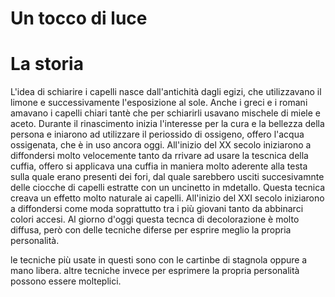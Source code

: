 # Un tocco di luce

# La storia

L'idea di schiarire i capelli nasce dall'antichità dagli egizi, che utilizzavano il limone e successivamente l'esposizione al sole. Anche i greci e i romani amavano i capelli chiari tantè che per schiarirli usavano mischele di miele e aceto. 
Durante il rinascimento inizia l'interesse per la cura e la bellezza della persona e iniarono ad utilizzare il periossido di ossigeno, offero l'acqua ossigenata, che è in uso ancora oggi.
All'inizio del XX secolo iniziarono a diffondersi molto velocemente tanto da rrivare ad usare la tescnica della cuffia, offero si applicava una cuffia in maniera molto aderente alla testa sulla quale erano presenti dei fori, dal quale sarebbero usciti succesivamnte delle ciocche di capelli estratte con un uncinetto in mdetallo. Questa tecnica creava un effetto molto naturale ai capelli.
All'inizio del XXI secolo iniziarono a diffondersi come moda soprattutto tra i più giovani tanto da abbinarci colori accesi. Al giorno d'oggi questa tecnca di decolorazione è molto diffusa, però con delle tecniche diferse per esprire meglio la propria personalità. 

le tecniche più usate in questi sono con le cartinbe di stagnola oppure a mano libera. 
altre tecniche invece per esprimere la propria personalità possono essere molteplici. 
